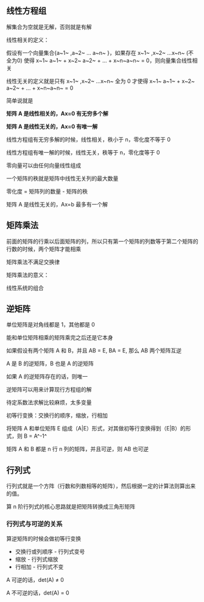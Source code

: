 ## 线性方程组

解集合为空就是无解，否则就是有解

线性相关的定义：

假设有一个向量集合{a~1~ ,a~2~ ... a~n~ }，如果存在 x~1~ ,x~2~ ...x~n~ (不全为0) 使得 x~1~ a~1~ + x~2~ a~2~ + ... + x~n~a~n~  = 0，则向量集合线性相关

线性无关的定义就是只有 x~1~ ,x~2~ ...x~n~ 全为 0 才使得 x~1~ a~1~ + x~2~ a~2~ + ... + x~n~a~n~  = 0

简单说就是

**矩阵 A 是线性相关的，Ax=0 有无穷多个解**

**矩阵 A 是线性无关的，Ax=0 有唯一解**

线性方程组有无穷多解的时候，线性相关，秩小于 n，零化度不等于 0

线性方程组有唯一解的时候，线性无关，秩等于 n，零化度等于 0

零向量可以由任何向量线性组成

一个矩阵的秩就是矩阵中线性无关列的最大数量

零化度 = 矩阵列的数量 - 矩阵的秩

矩阵 A 是线性无关的，Ax=b 最多有一个解



## 矩阵乘法

前面的矩阵的行乘以后面矩阵的列，所以只有第一个矩阵的列数等于第二个矩阵的行数的时候，两个矩阵才能相乘

矩阵乘法不满足交换律

矩阵乘法的意义：

线性系统的组合

## 逆矩阵

单位矩阵是对角线都是 1，其他都是 0

能和单位矩阵相乘的矩阵乘完之后还是它本身

如果假设有两个矩阵 A 和 B，并且 AB = E, BA = E, 那么 AB 两个矩阵互逆

A 是 B 的逆矩阵，B 也是 A 的逆矩阵

如果 A 的逆矩阵存在的话，则唯一

逆矩阵可以用来计算现行方程组的解

待定系数法求解比较麻烦，太多变量

初等行变换：交换行的顺序，缩放，行相加

将矩阵 A 和单位矩阵 E 组成（A|E）形式，对其做初等行变换得到（E|B）的形式，则 B = A^-1^ 

矩阵 A 和 B 都是 n 行 n 列的矩阵，并且可逆，则 AB 也可逆

## 行列式

行列式就是一个方阵（行数和列数相等的矩阵），然后根据一定的计算法则算出来的值。

算 n 阶行列式的核心思路就是把矩阵转换成三角形矩阵

### 行列式与可逆的关系

算逆矩阵的时候会做初等行变换

- 交换行或列顺序 - 行列式变号
- 缩放 - 行列式缩放
- 行相加 - 行列式不变

A 可逆的话，det(A) $\neq$ 0

A 不可逆的话，det(A) = 0